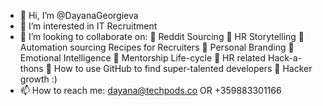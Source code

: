 - 👋 Hi, I’m @DayanaGeorgieva
- 👀 I’m interested in IT Recruitment
- 💞️ I’m looking to collaborate on:
🔵 Reddit Sourcing 
🔵 HR Storytelling
🔵 Automation sourcing Recipes for Recruiters
🔵 Personal Branding
🔵 Emotional Intelligence 
🔵 Mentorship Life-cycle
🔵 HR related Hack-a-thons
🔵 How to use GitHub to find super-talented developers
🔵 Hacker growth :) 
- 📫 How to reach me: dayana@techpods.co OR +359883301166

<!---
dayana_Georgieva is a ✨ special ✨ repository because its `README.md` (this file) appears on your GitHub profile.
You can click the Preview link to take a look at your changes.
--->
